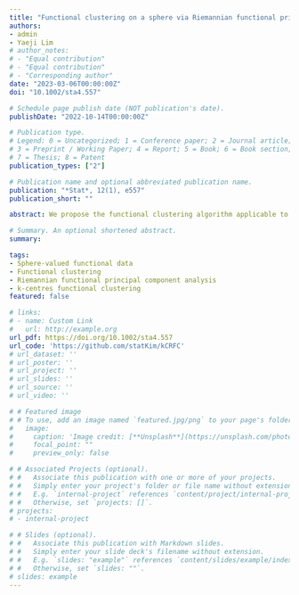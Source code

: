 ```yaml
---
title: "Functional clustering on a sphere via Riemannian functional principal components"
authors:
- admin
- Yaeji Lim
# author_notes:
# - "Equal contribution"
# - "Equal contribution"
# - "Corresponding author"
date: "2023-03-06T00:00:00Z"
doi: "10.1002/sta4.557"

# Schedule page publish date (NOT publication's date).
publishDate: "2022-10-14T00:00:00Z"

# Publication type.
# Legend: 0 = Uncategorized; 1 = Conference paper; 2 = Journal article;
# 3 = Preprint / Working Paper; 4 = Report; 5 = Book; 6 = Book section;
# 7 = Thesis; 8 = Patent
publication_types: ["2"]

# Publication name and optional abbreviated publication name.
publication: "*Stat*, 12(1), e557"
publication_short: ""

abstract: We propose the functional clustering algorithm applicable to the sphere-valued random curves, called k-centres Riemannian functional clustering (kCRFC). It is based on Riemannian functional principal component scores and k-centres functional clustering algorithm, thus we can obtain accurate clustering results by reflecting the geometry of the sphere. Our method shows better clustering performances than existing multivariate functional clustering methods in various simulation settings. We apply the proposed method to the migration trajectories of Egyptian Vultures in the Middle East and East Africa, and fruit fly behaviors, containing the curves lied on two dimensional and three dimensional sphere, respectively.

# Summary. An optional shortened abstract.
summary: 

tags:
- Sphere-valued functional data
- Functional clustering
- Riemannian functional principal component analysis
- k-centres functional clustering
featured: false

# links:
# - name: Custom Link
#   url: http://example.org
url_pdf: https://doi.org/10.1002/sta4.557
url_code: 'https://github.com/statKim/kCRFC'
# url_dataset: ''
# url_poster: ''
# url_project: ''
# url_slides: ''
# url_source: ''
# url_video: ''

# # Featured image
# # To use, add an image named `featured.jpg/png` to your page's folder. 
#   image:
#     caption: 'Image credit: [**Unsplash**](https://unsplash.com/photos/s9CC2SKySJM)'
#     focal_point: ""
#     preview_only: false

# # Associated Projects (optional).
# #   Associate this publication with one or more of your projects.
# #   Simply enter your project's folder or file name without extension.
# #   E.g. `internal-project` references `content/project/internal-project/index.md`.
# #   Otherwise, set `projects: []`.
# projects:
# - internal-project

# # Slides (optional).
# #   Associate this publication with Markdown slides.
# #   Simply enter your slide deck's filename without extension.
# #   E.g. `slides: "example"` references `content/slides/example/index.md`.
# #   Otherwise, set `slides: ""`.
# slides: example
---
```


<!--
{{% callout note %}}
Create your slides in Markdown - click the *Slides* button to check out the example.
{{% /callout %}}

Supplementary notes can be added here, including [code, math, and images](https://wowchemy.com/docs/writing-markdown-latex/).
-->
